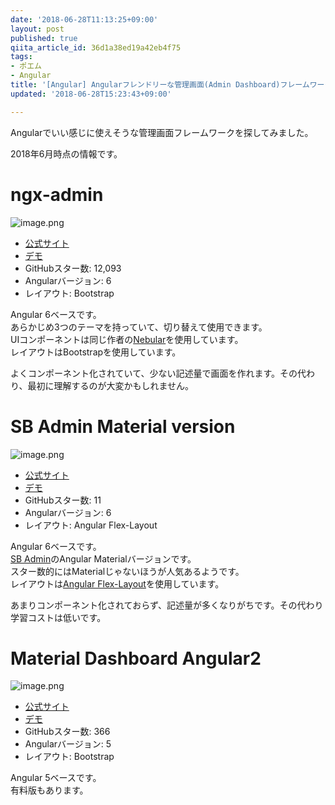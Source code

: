 ```yaml
---
date: '2018-06-28T11:13:25+09:00'
layout: post
published: true
qiita_article_id: 36d1a38ed19a42eb4f75
tags:
- ポエム
- Angular
title: '[Angular] Angularフレンドリーな管理画面(Admin Dashboard)フレームワーク'
updated: '2018-06-28T15:23:43+09:00'

---
```

Angularでいい感じに使えそうな管理画面フレームワークを探してみました。  
  
2018年6月時点の情報です。  
  
# ngx-admin  
  
![image.png](/assets/images/160d429d-453e-4130-1b2d-00565a8fecf2.png)  
  
  
* [公式サイト](https://github.com/akveo/ngx-admin)  
* [デモ](http://akveo.com/ngx-admin/#/pages/dashboard)  
* GitHubスター数: 12,093  
* Angularバージョン: 6  
* レイアウト: Bootstrap  
  
Angular 6ベースです。  
あらかじめ3つのテーマを持っていて、切り替えて使用できます。  
UIコンポーネントは同じ作者の[Nebular](https://github.com/akveo/nebular)を使用しています。  
レイアウトはBootstrapを使用しています。  
  
よくコンポーネント化されていて、少ない記述量で画面を作れます。その代わり、最初に理解するのが大変かもしれません。  
  
  
# SB Admin Material version  
  
![image.png](/assets/images/7fc60758-77be-1a16-627c-d6c6311b01df.png)  
  
  
* [公式サイト](https://github.com/start-javascript/sb-admin-material)  
* [デモ](https://rawgit.com/start-javascript/sb-admin-material/master/dist/login)  
* GitHubスター数: 11  
* Angularバージョン: 6  
* レイアウト: Angular Flex-Layout  
   
Angular 6ベースです。  
[SB Admin](https://github.com/start-angular/SB-Admin-BS4-Angular-6)のAngular Materialバージョンです。  
スター数的にはMaterialじゃないほうが人気あるようです。  
レイアウトは[Angular Flex-Layout](https://github.com/angular/flex-layout)を使用しています。  
  
あまりコンポーネント化されておらず、記述量が多くなりがちです。その代わり学習コストは低いです。  
  
  
# Material Dashboard Angular2  
  
![image.png](/assets/images/42b8e98c-8a1c-a39b-4055-24021fe4face.png)  
  
* [公式サイト](https://github.com/creativetimofficial/material-dashboard-angular2)  
* [デモ](https://demos.creative-tim.com/material-dashboard-angular2/dashboard)  
* GitHubスター数: 366  
* Angularバージョン: 5  
* レイアウト: Bootstrap  
  
Angular 5ベースです。  
有料版もあります。  
  
  
  
  
  
  
  
